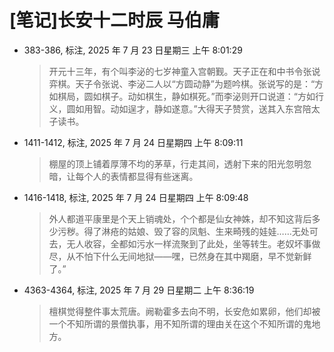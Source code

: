 # [笔记]长安十二时辰 马伯庸


-   383-386, 标注, 2025 年 7 月 23 日星期三 上午 8:01:29

    > 开元十三年，有个叫李泌的七岁神童入宫朝觐。天子正在和中书令张说弈棋。天子令张说、李泌二人以“方圆动静”为题吟棋。张说写的是：“方如棋局，圆如棋子。动如棋生，静如棋死。”而李泌则开口说道：“方如行义，圆如用智。动如逞才，静如遂意。”大得天子赞赏，送其入东宫陪太子读书。

-   1411-1412, 标注, 2025 年 7 月 24 日星期四 上午 8:09:11

    > 棚屋的顶上铺着厚薄不均的茅草，行走其间，透射下来的阳光忽明忽暗，让每个人的表情都显得有些迷离。

-   1416-1418, 标注, 2025 年 7 月 24 日星期四 上午 8:09:48

    > 外人都道平康里是个天上销魂处，个个都是仙女神姝，却不知这背后多少污秽。得了淋疮的姑娘、毁了容的凤魁、生来畸残的娃娃……无处可去，无人收容，全都如污水一样流聚到了此处，坐等转生。老奴坏事做尽，从不怕下什么无间地狱——嘿，已然身在其中羯磨，早不觉新鲜了。”

-   4363-4364, 标注, 2025 年 7 月 29 日星期二 上午 8:36:19

    > 檀棋觉得整件事太荒唐。阙勒霍多去向不明，长安危如累卵，他们却被一个不知所谓的景僧执事，用不知所谓的理由关在这个不知所谓的鬼地方。

